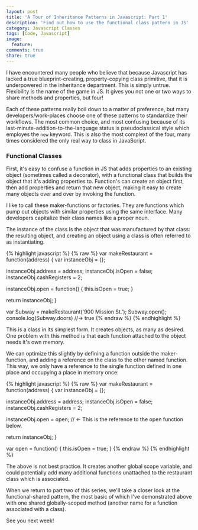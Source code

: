 ```yaml
---
layout: post
title: 'A Tour of Inheritance Patterns in Javascript: Part 1'
description: 'Find out how to use the functional class pattern in JS'
category: Javascript Classes
tags: [Code, Javascript]
image:
  feature: 
comments: true
share: true
---
```


I have encountered many people who believe that because Javascript has lacked a true blueprint-creating, property-copying class primitive, that it is underpowered in the inheritance department. This is simply untrue. Flexibility is the name of the game in JS. It gives you not one or two ways to share methods and properties, but four!

Each of these patterns really boil down to a matter of preference, but many developers/work-places choose one of these patterns to standardize their workflows. The most common choice, and most confusing because of its last-minute-addition-to-the-language status is pseudoclassical style which employes the `new` keyword. This is also the most complext of the four, many times considered the only real way to class in JavaScript.

### Functional Classes

First, it's easy to confuse a function in JS that adds properties to an existing object (sometimes called a decorator), with a functional class that builds the object that it's adding properties to. Function's can create an object first, then add properties and return that new object, making it easy to create many objects over and over by invoking the function.

I like to call these maker-functions or factories. They are functions which pump out objects with similar properties using the same interface. Many developers capitalize their class names like a proper noun.

The instance of the class is the object that was manufactured by that class: the resulting object, and creating an object using a class is often referred to as instantiating.

{% highlight javascript %}
{% raw %}
var makeRestaurant = function(address) {
  var instanceObj = {};

  instanceObj.address = address;
  instanceObj.isOpen = false;
  instanceObj.cashRegisters = 2;

  instanceObj.open = function() {
    this.isOpen = true;
  }

  return instanceObj;
}

var Subway = makeRestaurant('900 Mission St.');
Subway.open();
console.log(Subway.doors)  //-> true
{% endraw %}
{% endhighlight %}

This is a class in its simplest form. It creates objects, as many as desired. One problem with this method is that each function attached to the object needs it's own memory. 

We can optimize this slightly by defining a function outside the maker-function, and adding a reference on the class to the other named function. This way, we only have a reference to the single function defined in one place and occupying a place in memory once:

{% highlight javascript %}
{% raw %}
var makeRestaurant = function(address) {
  var instanceObj = {};

  instanceObj.address = address;
  instanceObj.isOpen = false;
  instanceObj.cashRegisters = 2;

  instanceObj.open = open; // <- This is the reference to the open function below.

  return instanceObj;
}

var open = function() {
  this.isOpen = true;
}
{% endraw %}
{% endhighlight %}

The above is not best practice. It creates another global scope variable, and could potentially add many additional functions unattached to the restaurant class which is associated.

When we return to part two of this series, we'll take a closer look at the functional-shared pattern, the most basic of which I've demonstrated above with one shared globally-scoped method (another name for a function associated with a class).

See you next week!
